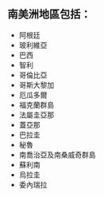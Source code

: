 ## 南美洲地區包括：

* 阿根廷
* 玻利維亞
* 巴西
* 智利
* 哥倫比亞
* 哥斯大黎加
* 厄瓜多爾
* 福克蘭群島
* 法屬圭亞那
* 蓋亞那
* 巴拉圭
* 秘魯
* 南喬治亞及南桑威奇群島
* 蘇利南
* 烏拉圭
* 委內瑞拉
